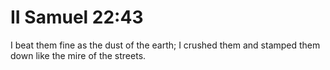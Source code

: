 # II Samuel 22:43

I beat them fine as the dust of the earth; I crushed them and stamped them down like the mire of the streets.
